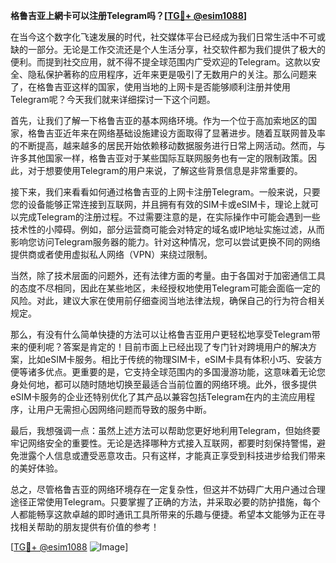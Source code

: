 **格鲁吉亚上網卡可以注册Telegram吗？[[TG💪+ @esim1088](https://t.me/s/esim1088)]**

在当今这个数字化飞速发展的时代，社交媒体平台已经成为我们日常生活中不可或缺的一部分。无论是工作交流还是个人生活分享，社交软件都为我们提供了极大的便利。而提到社交应用，就不得不提全球范围内广受欢迎的Telegram。这款以安全、隐私保护著称的应用程序，近年来更是吸引了无数用户的关注。那么问题来了，在格鲁吉亚这样的国家，使用当地的上网卡是否能够顺利注册并使用Telegram呢？今天我们就来详细探讨一下这个问题。

首先，让我们了解一下格鲁吉亚的基本网络环境。作为一个位于高加索地区的国家，格鲁吉亚近年来在网络基础设施建设方面取得了显著进步。随着互联网普及率的不断提高，越来越多的居民开始依赖移动数据服务进行日常上网活动。然而，与许多其他国家一样，格鲁吉亚对于某些国际互联网服务也有一定的限制政策。因此，对于想要使用Telegram的用户来说，了解这些背景信息是非常重要的。

接下来，我们来看看如何通过格鲁吉亚的上网卡注册Telegram。一般来说，只要您的设备能够正常连接到互联网，并且拥有有效的SIM卡或eSIM卡，理论上就可以完成Telegram的注册过程。不过需要注意的是，在实际操作中可能会遇到一些技术性的小障碍。例如，部分运营商可能会对特定的域名或IP地址实施过滤，从而影响您访问Telegram服务器的能力。针对这种情况，您可以尝试更换不同的网络提供商或者使用虚拟私人网络（VPN）来绕过限制。

当然，除了技术层面的问题外，还有法律方面的考量。由于各国对于加密通信工具的态度不尽相同，因此在某些地区，未经授权地使用Telegram可能会面临一定的风险。对此，建议大家在使用前仔细查阅当地法律法规，确保自己的行为符合相关规定。

那么，有没有什么简单快捷的方法可以让格鲁吉亚用户更轻松地享受Telegram带来的便利呢？答案是肯定的！目前市面上已经出现了专门针对跨境用户的解决方案，比如eSIM卡服务。相比于传统的物理SIM卡，eSIM卡具有体积小巧、安装方便等诸多优点。更重要的是，它支持全球范围内的多国漫游功能，这意味着无论您身处何地，都可以随时随地切换至最适合当前位置的网络环境。此外，很多提供eSIM卡服务的企业还特别优化了其产品以兼容包括Telegram在内的主流应用程序，让用户无需担心因网络问题而导致的服务中断。

最后，我想强调一点：虽然上述方法可以帮助您更好地利用Telegram，但始终要牢记网络安全的重要性。无论是选择哪种方式接入互联网，都要时刻保持警惕，避免泄露个人信息或遭受恶意攻击。只有这样，才能真正享受到科技进步给我们带来的美好体验。

总之，尽管格鲁吉亚的网络环境存在一定复杂性，但这并不妨碍广大用户通过合理途径正常使用Telegram。只要掌握了正确的方法，并采取必要的防护措施，每个人都能畅享这款卓越的即时通讯工具所带来的乐趣与便捷。希望本文能够为正在寻找相关帮助的朋友提供有价值的参考！

[[TG💪+ @esim1088](https://t.me/s/esim1088) ![Image](https://i.postimg.cc/4NQfJmqS/Snipaste-2025-05-13-00-14-12.png)]